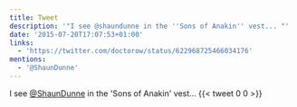 ```yaml
---
title: Tweet
description: '"I see @shaundunne in the ''Sons of Anakin'' vest... "'
date: '2015-07-20T17:07:53+01:00'
links:
  - 'https://twitter.com/doctorow/status/622968725466034176'
mentions:
  - '@ShaunDunne'
---
```

I see [@ShaunDunne](https://twitter.com/@ShaunDunne) in the 'Sons of Anakin' vest... 
      {{< tweet 0 0 >}}
    
